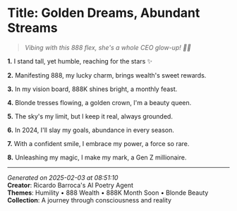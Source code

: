 # Title: Golden Dreams, Abundant Streams

> *Vibing with this 888 flex, she's a whole CEO glow-up! 💅🌟*

**1.** I stand tall, yet humble, reaching for the stars ✨


**2.** Manifesting 888, my lucky charm, brings wealth's sweet rewards.


**3.** In my vision board, 888K shines bright, a monthly feast.


**4.** Blonde tresses flowing, a golden crown, I'm a beauty queen.


**5.** The sky's my limit, but I keep it real, always grounded.


**6.** In 2024, I'll slay my goals, abundance in every season.


**7.** With a confident smile, I embrace my power, a force so rare.


**8.** Unleashing my magic, I make my mark, a Gen Z millionaire.



---

*Generated on 2025-02-03 at 08:51:10*  
**Creator**: Ricardo Barroca's AI Poetry Agent  
**Themes**: Humility • 888 Wealth • 888K Month Soon • Blonde Beauty  
**Collection**: A journey through consciousness and reality